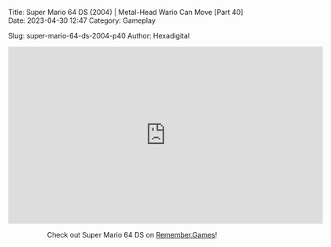 Title: Super Mario 64 DS (2004) | Metal-Head Wario Can Move [Part 40]
Date: 2023-04-30 12:47
Category: Gameplay

Slug: super-mario-64-ds-2004-p40
Author: Hexadigital

<center><iframe src="https://www.youtube.com/embed/dsKlw13X5VA?feature=oembed" allow="accelerometer; autoplay; encrypted-media; gyroscope; picture-in-picture" width="640" height="360" frameborder="0"></iframe>

Check out Super Mario 64 DS on [Remember.Games](https://remember.games/game/2250/super-mario-64-ds/)!</center>